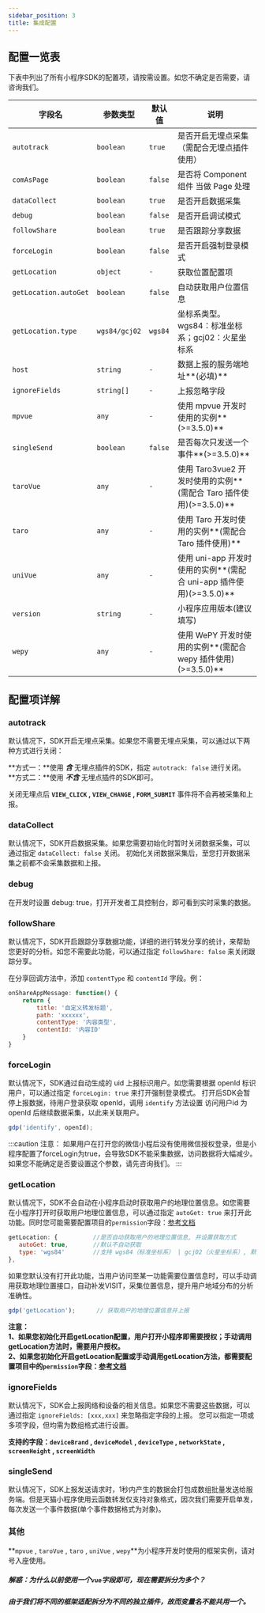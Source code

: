 ```yaml
---
sidebar_position: 3
title: 集成配置
---
```


## 配置一览表

下表中列出了所有小程序SDK的配置项，请按需设置。如您不确定是否需要，请咨询我们。

| **字段名**            | **参数类型**  | **默认值** | **说明**                                                                |
| --------------------- | ------------- | ---------- | ------------------------------------------------------------------- |
| `autotrack`           | `boolean`     | `true`     | 是否开启无埋点采集（需配合无埋点插件使用）                                 |
| `comAsPage`           | `boolean`     | `false`    | 是否将 Component 组件 当做 Page 处理                                   |
| `dataCollect`         | `boolean`     | `true`     | 是否开启数据采集                                                       |
| `debug`               | `boolean`     | `false`    | 是否开启调试模式                                                       |
| `followShare`         | `boolean`     | `true`     | 是否跟踪分享数据                                                       |
| `forceLogin`          | `boolean`     | `false`    | 是否开启强制登录模式                                                   |
| `getLocation`         | `object`      | `-`        | 获取位置配置项                                                        |
| `getLocation.autoGet` | `boolean`     | `false`    | 自动获取用户位置信息                                                   |
| `getLocation.type`    | `wgs84/gcj02` | `wgs84`    | 坐标系类型。wgs84：标准坐标系；gcj02：火星坐标系                          |
| `host`                | `string`      | `-`        | 数据上报的服务端地址**(必填)**                                          |
| `ignoreFields`        | `string[]`    | `-`        | 上报忽略字段                                                          |
| `mpvue`               | `any`         | `-`        | 使用 mpvue 开发时使用的实例**(>=3.5.0)**                               |
| `singleSend`          | `boolean`     | `false`    | 是否每次只发送一个事件**(>=3.5.0)**                                     |
| `taroVue`             | `any`         | `-`        | 使用 Taro3vue2 开发时使用的实例**(需配合 Taro 插件使用)(>=3.5.0)**        |
| `taro`                | `any`         | `-`        | 使用 Taro 开发时使用的实例**(需配合 Taro 插件使用)**                      |
| `uniVue`              | `any`         | `-`        | 使用 uni-app 开发时使用的实例**(需配合 uni-app 插件使用)(>=3.5.0)**       |
| `version`             | `string`      | `-`        | 小程序应用版本(建议填写)                                                |
| `wepy`                | `any`         | `-`        | 使用 WePY 开发时使用的实例**(需配合 wepy 插件使用)(>=3.5.0)**             |

## 配置项详解

### autotrack

默认情况下，SDK开启无埋点采集。如果您不需要无埋点采集，可以通过以下两种方式进行关闭：

**方式一：**使用 ***含*** 无埋点插件的SDK，指定 `autotrack: false` 进行关闭。<br/>
**方式二：**使用 ***不含*** 无埋点插件的SDK即可。

关闭无埋点后 **`VIEW_CLICK` , `VIEW_CHANGE` , `FORM_SUBMIT`** 事件将不会再被采集和上报。

### dataCollect

默认情况下，SDK开启数据采集。如果您需要初始化时暂时关闭数据采集，可以通过指定 `dataCollect: false` 关闭。 初始化关闭数据采集后，至您打开数据采集之前都不会采集数据和上报。

### debug

在开发时设置 debug: true，打开开发者工具控制台，即可看到实时采集的数据。

### followShare

默认情况下，SDK开启跟踪分享数据功能，详细的进行转发分享的统计，来帮助您更好的分析。如您不需要此功能，可以通过指定 `followShare: false` 来关闭跟踪分享。

在分享回调方法中，添加 `contentType` 和 `contentId` 字段。例：
```js
onShareAppMessage: function() {
    return {
        title: '自定义转发标题',
        path: 'xxxxxx',
        contentType: '内容类型',
        contentId: '内容ID'
    }
}
```

### forceLogin

默认情况下，SDK通过自动生成的 uid 上报标识用户。如您需要根据 openId 标识用户，可以通过指定 `forceLogin: true` 来打开强制登录模式。
打开后SDK会暂停上报数据，待用户登录获取 openId，调用 `identify` 方法设置 访问用户id 为 openId 后继续数据采集，以此来关联用户。

```js
gdp('identify', openId);
```

:::caution 注意：
如果用户在打开您的微信小程后没有使用微信授权登录，但是小程序配置了forceLogin为true，会导致SDK不能采集数据，访问数据将大幅减少。如果您不能确定是否要设置这个参数，请先咨询我们。
:::

### getLocation

默认情况下，SDK不会自动在小程序启动时获取用户的地理位置信息。如您需要在小程序打开时获取用户地理位置信息，可以通过指定 `autoGet: true` 来打开此功能。同时您可能需要配置项目的`permission`字段：[参考文档](https://developers.weixin.qq.com/miniprogram/dev/reference/configuration/app.html#permission)
```js
getLocation: {          //是否自动获取用户的地理位置信息, 并设置获取方式
   autoGet: true,       //默认不自动获取
   type: 'wgs84'        //支持 wgs84（标准坐标系） | gcj02（火星坐标系）, 默认wgs84
},
```
如果您默认没有打开此功能，当用户访问至某一功能需要位置信息时，可以手动调用获取地理位置接口，自动补发VISIT，采集位置信息，提升用户地域分布的分析准确性。
```js
gdp('getLocation');      // 获取用户的地理位置信息并上报
```
**注意：**<br/>
**1、如果您初始化开启getLocation配置，用户打开小程序即需要授权；手动调用getLocation方法时，需要用户授权。**<br/>
**2、如果您初始化开启getLocation配置或手动调用getLocation方法，都需要配置项目中的`permission`字段：[参考文档](https://developers.weixin.qq.com/miniprogram/dev/reference/configuration/app.html#permission)**

### ignoreFields

默认情况下，SDK会上报网络和设备的相关信息。如果您不需要这些数据，可以通过指定 `ignoreFields: [xxx,xxx]` 来忽略指定字段的上报。
您可以指定一项或多项字段，但均需为数组格式进行设置。

**支持的字段：`deviceBrand` , `deviceModel` , `deviceType` , `networkState` , `screenHeight` , `screenWidth`**

### singleSend

默认情况下，SDK上报发送请求时，1秒内产生的数据会打包成数组批量发送给服务端。但是天猫小程序使用云函数转发仅支持对象格式，因次我们需要开启单发，每次发送一个事件数据(单个事件数据格式为对象)。

### 其他

**`mpvue` , `taroVue` , `taro` , `uniVue` , `wepy`**为小程序开发时使用的框架实例，请对号入座使用。

##### 解惑：为什么以前使用一个`vue`字段即可，现在需要拆分为多个？
##### 由于我们将不同的框架适配拆分为不同的独立插件，故而变量名不能共用一个。
